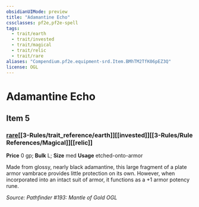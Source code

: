```yaml
---
obsidianUIMode: preview
title: "Adamantine Echo"
cssclasses: pf2e,pf2e-spell
tags:
  - trait/earth
  - trait/invested
  - trait/magical
  - trait/relic
  - trait/rare
aliases: "Compendium.pf2e.equipment-srd.Item.BMhTM2TfK06pEZ3Q"
license: OGL
---
```

# Adamantine Echo
## Item 5
### [rare](rare.md "Rare Rarity Trait")[[3-Rules/trait_reference/earth]][[invested]][[3-Rules/Rule References/Magical]][[relic]]


**Price** 0 gp; 
**Bulk** L; **Size** med
**Usage** etched-onto-armor

Made from glossy, nearly black adamantine, this large fragment of a plate armor vambrace provides little protection on its own. However, when incorporated into an intact suit of armor, it functions as a +1 armor potency rune.

*Source: Pathfinder #193: Mantle of Gold*
*OGL*